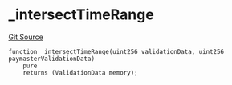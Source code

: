 # _intersectTimeRange
[Git Source](https://github.com/TrueWallet/contracts/blob/db2e75cb332931da5fdaa38bec9e4d367be1d851/src/helper/Helpers.sol)


```solidity
function _intersectTimeRange(uint256 validationData, uint256 paymasterValidationData)
    pure
    returns (ValidationData memory);
```

